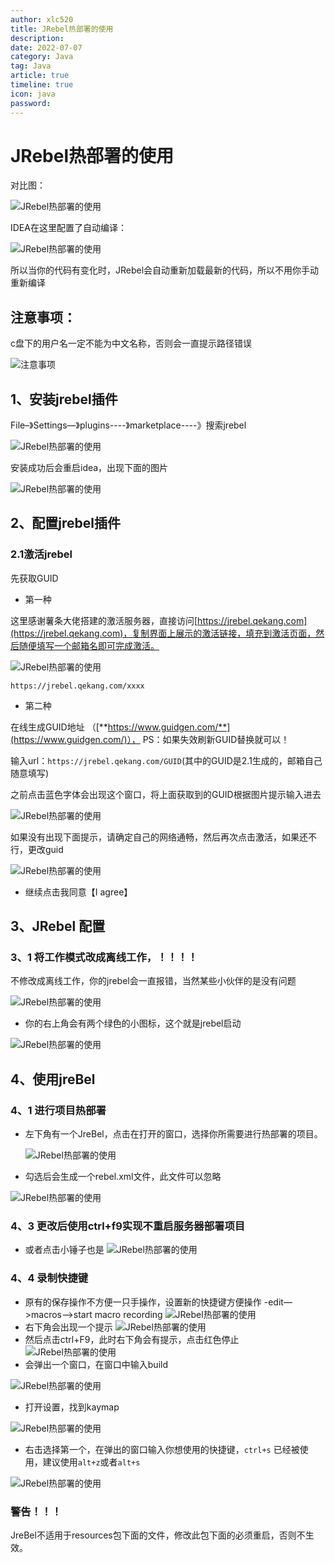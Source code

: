 ```yaml
---
author: xlc520
title: JRebel热部署的使用
description: 
date: 2022-07-07
category: Java
tag: Java
article: true
timeline: true
icon: java
password: 
---
```




# JRebel热部署的使用

对比图：

![JRebel热部署的使用](http://alist.ciberviler.top/d/ecloud180/images/blogImage/feabc010fbd0a0467f3bcb155faede3b-16565707073351.png)

IDEA在这里配置了自动编译：

![JRebel热部署的使用](http://alist.ciberviler.top/d/ecloud180/images/blogImage/c2dc072b4fb156f0ee8da0c3dd86abb5-16565707098543.png)

所以当你的代码有变化时，JRebel会自动重新加载最新的代码，所以不用你手动重新编译

## **注意事项：**

c盘下的用户名一定不能为中文名称，否则会一直提示路径错误

![注意事项](http://alist.ciberviler.top/d/ecloud180/images/blogImage/20210318093831211.png)

## 1、安装jrebel插件

File–》Settings—》plugins----》marketplace----》搜索jrebel

![JRebel热部署的使用](http://alist.ciberviler.top/d/ecloud180/images/blogImage/20210318095405727.png)

安装成功后会重启idea，出现下面的图片

![JRebel热部署的使用](http://alist.ciberviler.top/d/ecloud180/images/blogImage/2021031809551542.png)

## 2、配置jrebel插件

### 2.1激活jrebel

先获取GUID

- 第一种

这里感谢薯条大佬搭建的激活服务器，直接访问[https://jrebel.qekang.com](https://jrebel.qekang.com)，复制界面上展示的激活链接，填充到激活页面，然后随便填写一个邮箱名即可完成激活。

![JRebel热部署的使用](http://alist.ciberviler.top/d/ecloud180/images/blogImage/715c5a15e09cf6bf8bc357073a697464.png)

```
https://jrebel.qekang.com/xxxx
```


- 第二种

在线生成GUID地址 （[**https://www.guidgen.com/**](https://www.guidgen.com/)）， PS：如果失效刷新GUID替换就可以！

输入url：`https://jrebel.qekang.com/GUID`(其中的GUID是2.1生成的，邮箱自己随意填写)

之前点击蓝色字体会出现这个窗口，将上面获取到的GUID根据图片提示输入进去

![JRebel热部署的使用](http://alist.ciberviler.top/d/ecloud180/images/blogImage/20210318094513359.png)

如果没有出现下面提示，请确定自己的网络通畅，然后再次点击激活，如果还不行，更改guid

![JRebel热部署的使用](http://alist.ciberviler.top/d/ecloud180/images/blogImage/2021031809480460.png)

- 继续点击我同意【I agree】

## 3、JRebel 配置

### 3、1 将工作模式改成离线工作，！！！！

不修改成离线工作，你的jrebel会一直报错，当然某些小伙伴的是没有问题

![JRebel热部署的使用](http://alist.ciberviler.top/d/ecloud180/images/blogImage/20210318100401836.png)

- 你的右上角会有两个绿色的小图标，这个就是jrebel启动

![JRebel热部署的使用](http://alist.ciberviler.top/d/ecloud180/images/blogImage/20210318100852670.png)

## 4、使用jreBel

### 4、1 进行项目热部署

- 左下角有一个JreBel，点击在打开的窗口，选择你所需要进行热部署的项目。

  ![JRebel热部署的使用](http://alist.ciberviler.top/d/ecloud180/images/blogImage/20210603103938126.png)

- 勾选后会生成一个rebel.xml文件，此文件可以忽略

![JRebel热部署的使用](http://alist.ciberviler.top/d/ecloud180/images/blogImage/20210603104004373.png)

### 4、3 更改后使用ctrl+f9实现不重启服务器部署项目

- 或者点击小锤子也是
 ![JRebel热部署的使用](http://alist.ciberviler.top/d/ecloud180/images/blogImage/20210603104217131.png)

### 4、4 录制快捷键

- 原有的保存操作不方便一只手操作，设置新的快捷键方便操作
  -edit—>macros—>start macro recording
  ![JRebel热部署的使用](http://alist.ciberviler.top/d/ecloud180/images/blogImage/2021060310490611.png)
- 右下角会出现一个提示
  ![JRebel热部署的使用](http://alist.ciberviler.top/d/ecloud180/images/blogImage/20210603104826766.png)
- 然后点击ctrl+F9，此时右下角会有提示，点击红色停止
  ![JRebel热部署的使用](http://alist.ciberviler.top/d/ecloud180/images/blogImage/20210603105037206.png)
- 会弹出一个窗口，在窗口中输入build

![JRebel热部署的使用](http://alist.ciberviler.top/d/ecloud180/images/blogImage/20210603105130362.png)

- 打开设置，找到kaymap

![JRebel热部署的使用](http://alist.ciberviler.top/d/ecloud180/images/blogImage/20210603105243414.png)

- 右击选择第一个，在弹出的窗口输入你想使用的快捷键，`ctrl+s` 已经被使用，建议使用`alt+z`或者`alt+s`

![JRebel热部署的使用](http://alist.ciberviler.top/d/ecloud180/images/blogImage/2021060310541226.png)

### 警告！！！

JreBel不适用于resources包下面的文件，修改此包下面的必须重启，否则不生效。